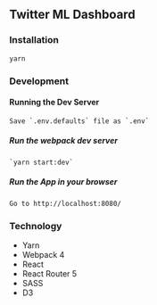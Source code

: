 ## Twitter ML Dashboard

### Installation
```
yarn
```
### Development

#### Running the Dev Server

```
Save `.env.defaults` file as `.env`
```

##### Run the webpack dev server
```
`yarn start:dev`
```
##### Run the App in your browser
```
Go to http://localhost:8080/
```

### Technology

- Yarn
- Webpack 4
- React
- React Router 5
- SASS
- D3
